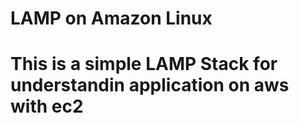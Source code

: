# LAMP on Amazon Linux 

# This is a simple LAMP Stack for understandin application on aws with ec2


